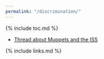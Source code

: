 ```yaml
---
permalink: "/discrimination/"
---
```


{% include toc.md %}

-   [Thread about Muppets and the ISS](https://twitter.com/MaryRobinette/status/1180924524424056839)

{% include links.md %}
